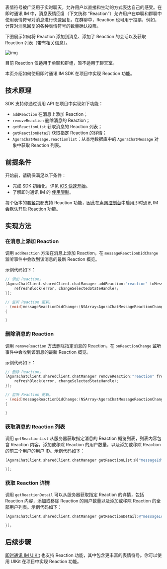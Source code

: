 表情符号被广泛用于实时聊天，允许用户以直接和生动的方式表达自己的感受。在即时通讯 IM 中，消息表情回复（下文统称 “Reaction”）允许用户在单聊和群聊中使用表情符号对消息进行快速回复。在群聊中，Reaction 也可用于投票，例如，计算对消息回复的各种表情符号的数量确认投票。

下图展示如何将 Reaction 添加到消息、添加了 Reaction 的会话以及获取 Reaction 列表（带有相关信息）。

![img](https://web-cdn.agora.io/docs-files/1655257598155)

<div class="alert note">目前 Reaction 仅适用于单聊和群组，暂不适用于聊天室。</div>

本页介绍如何使用即时通讯 IM SDK 在项目中实现 Reaction 功能。

## 技术原理

SDK 支持你通过调用 API 在项目中实现如下功能：

- `addReaction` 在消息上添加 Reaction；
- `removeReaction` 删除消息的 Reaction；
- `getReactionList` 获取消息的 Reaction 列表；
- `getReactionDetail` 获取指定 Reaction 的详情；
- `AgoraChatMessage.reactionlist`：从本地数据库中的 `AgoraChatMessage` 对象中获取 Reaction 列表。

## 前提条件

开始前，请确保满足以下条件：

- 完成 SDK 初始化，详见 [iOS 快速开始](./agora_chat_get_started_ios)。
- 了解即时通讯 IM 的 [使用限制](./agora_chat_limitation)。

每个版本的[套餐包](./agora_chat_pricing#管理套餐包)都支持 Reaction 功能，因此在[声网控制台](https://console.agora.io/)中启用即时通讯 IM 会默认开启 Reaction 功能。

## 实现方法

### 在消息上添加 Reaction

调用 `addReaction` 方法在消息上添加 Reaction，在 `messageReactionDidChange` 监听事件中会收到该消息的最新 Reaction 概览。

示例代码如下：

```objective-c
// 添加 Reaction。
[AgoraChatClient.sharedClient.chatManager addReaction:"reaction" toMessage:"messageId" completion:^(AgoraChatError * _Nullable error) {
    refreshBlock(error, changeSelectedStateHandle);
}];

// 监听 Reaction 更新。
- (void)messageReactionDidChange:(NSArray<AgoraChatMessageReactionChange *> *)changes
{

}
```

### 删除消息的 Reaction

调用 `removeReaction` 方法删除指定消息的 Reaction，在 `onReactionChange` 监听事件中会收到该消息的最新 Reaction 概览。

示例代码如下：

```objective-c
// 删除 Reaction。
[AgoraChatClient.sharedClient.chatManager removeReaction:"reaction" fromMessage:"messageId" completion:^(AgoraChatError * _Nullable error) {
    refreshBlock(error, changeSelectedStateHandle);
}];

// 监听 Reaction 更新。
- (void)messageReactionDidChange:(NSArray<AgoraChatMessageReactionChange *> *)changes
{

}
```

### 获取消息的 Reaction 列表

调用 `getReactionList` 从服务器获取指定消息的 Reaction 概览列表，列表内容包含 Reaction 内容，添加或移除 Reaction 的用户数量，以及添加或移除 Reaction 的前三个用户的用户 ID。示例代码如下：

```objective-c
[AgoraChatClient.sharedClient.chatManager getReactionList:@["messageId"] groupId:@"groupId" chatType:AgoraChatTypeChat completion:^(NSDictionary<NSString *, AgoraChatMessageReaction *> * _Nonnull, AgoraChatError * _Nullable) {

}];
```

### 获取 Reaction 详情

调用 `getReactionDetail` 可以从服务器获取指定 Reaction 的详情，包括 Reaction 内容，添加或移除 Reaction 的用户数量以及添加或移除 Reaction 的全部用户列表。示例代码如下：

```objective-c
[AgoraChatClient.sharedClient.chatManager getReactionDetail:@"messageId" reaction:@"reaction" cursor:nil pageSize:30 completion:^(AgoraChatMessageReaction * _Nonnull, NSString * _Nullable cursor, AgoraChatError * _Nullable) {

}];
```

## 后续步骤

[即时通讯 IM UIKit](./agora_chat_uikit_ios) 也支持 Reaction 功能，其中包含更丰富的表情符号。你可以使用 UIKit 在项目中实现 Reaction 功能。